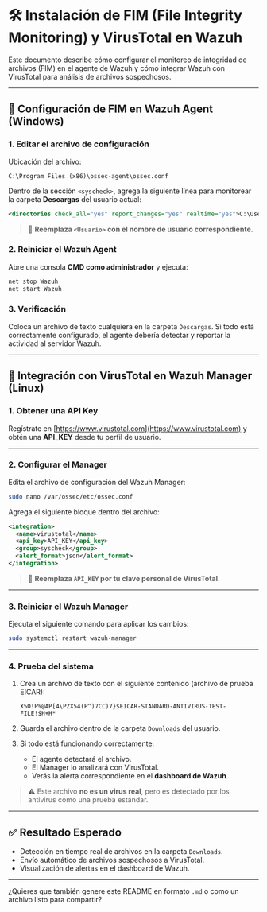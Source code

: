 # 🛠️ Instalación de FIM (File Integrity Monitoring) y VirusTotal en Wazuh

Este documento describe cómo configurar el monitoreo de integridad de archivos (FIM) en el agente de Wazuh y cómo integrar Wazuh con VirusTotal para análisis de archivos sospechosos.

---

## 📁 Configuración de FIM en Wazuh Agent (Windows)

### 1. Editar el archivo de configuración

Ubicación del archivo:

```
C:\Program Files (x86)\ossec-agent\ossec.conf
```

Dentro de la sección `<syscheck>`, agrega la siguiente línea para monitorear la carpeta **Descargas** del usuario actual:

```xml
<directories check_all="yes" report_changes="yes" realtime="yes">C:\Users\<Usuario>\Downloads</directories>
```

> 🔄 **Reemplaza `<Usuario>` con el nombre de usuario correspondiente.**

### 2. Reiniciar el Wazuh Agent

Abre una consola **CMD como administrador** y ejecuta:

```cmd
net stop Wazuh
net start Wazuh
```

### 3. Verificación

Coloca un archivo de texto cualquiera en la carpeta `Descargas`. Si todo está correctamente configurado, el agente debería detectar y reportar la actividad al servidor Wazuh.

---

## 🧪 Integración con VirusTotal en Wazuh Manager (Linux)

### 1. Obtener una API Key

Regístrate en [https://www.virustotal.com](https://www.virustotal.com) y obtén una **API\_KEY** desde tu perfil de usuario.

---

### 2. Configurar el Manager

Edita el archivo de configuración del Wazuh Manager:

```bash
sudo nano /var/ossec/etc/ossec.conf
```

Agrega el siguiente bloque dentro del archivo:

```xml
<integration>
  <name>virustotal</name>
  <api_key>API_KEY</api_key>
  <group>syscheck</group>
  <alert_format>json</alert_format>
</integration>
```

> 🔐 **Reemplaza `API_KEY` por tu clave personal de VirusTotal.**

---

### 3. Reiniciar el Wazuh Manager

Ejecuta el siguiente comando para aplicar los cambios:

```bash
sudo systemctl restart wazuh-manager
```

---

### 4. Prueba del sistema

1. Crea un archivo de texto con el siguiente contenido (archivo de prueba EICAR):

   ```
   X5O!P%@AP[4\PZX54(P^)7CC)7}$EICAR-STANDARD-ANTIVIRUS-TEST-FILE!$H+H*
   ```

2. Guarda el archivo dentro de la carpeta `Downloads` del usuario.

3. Si todo está funcionando correctamente:

   * El agente detectará el archivo.
   * El Manager lo analizará con VirusTotal.
   * Verás la alerta correspondiente en el **dashboard de Wazuh**.

> ⚠️ Este archivo **no es un virus real**, pero es detectado por los antivirus como una prueba estándar.

---

## ✅ Resultado Esperado

* Detección en tiempo real de archivos en la carpeta `Downloads`.
* Envío automático de archivos sospechosos a VirusTotal.
* Visualización de alertas en el dashboard de Wazuh.

---

¿Quieres que también genere este README en formato `.md` o como un archivo listo para compartir?
